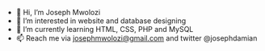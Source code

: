 - 👋 Hi, I’m Joseph Mwolozi
- 👀 I’m interested in website and database designing
- 🌱 I’m currently learning HTML, CSS, PHP and MySQL
- 📫 Reach me via josephmwolozi@gmail.com and twitter @josephdamian

<!---
JosephMwolozi/JosephMwolozi is a ✨ special ✨ repository because its `README.md` (this file) appears on your GitHub profile.
You can click the Preview link to take a look at your changes.
--->
